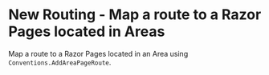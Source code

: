 # New Routing - Map a route to a Razor Pages located in Areas

Map a route to a Razor Pages located in an Area using `Conventions.AddAreaPageRoute`.